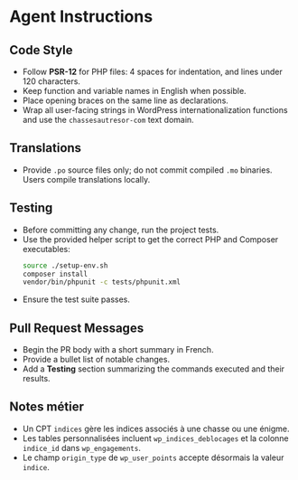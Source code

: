 # Agent Instructions

## Code Style
- Follow **PSR-12** for PHP files: 4 spaces for indentation, and lines under 120 characters.
- Keep function and variable names in English when possible.
- Place opening braces on the same line as declarations.
- Wrap all user-facing strings in WordPress internationalization functions and use the `chassesautresor-com` text domain.

## Translations
- Provide `.po` source files only; do not commit compiled `.mo` binaries. Users compile translations locally.

## Testing
- Before committing any change, run the project tests.
- Use the provided helper script to get the correct PHP and Composer executables:
  ```bash
  source ./setup-env.sh
  composer install
  vendor/bin/phpunit -c tests/phpunit.xml
  ```
- Ensure the test suite passes.

## Pull Request Messages
- Begin the PR body with a short summary in French.
- Provide a bullet list of notable changes.
- Add a **Testing** section summarizing the commands executed and their results.

## Notes métier
- Un CPT `indices` gère les indices associés à une chasse ou une énigme.
- Les tables personnalisées incluent `wp_indices_deblocages` et la colonne `indice_id` dans `wp_engagements`.
- Le champ `origin_type` de `wp_user_points` accepte désormais la valeur `indice`.
